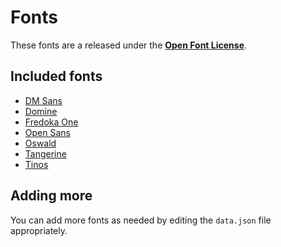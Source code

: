 # Fonts

These fonts are a released under the [**Open Font License**](http://scripts.sil.org/OFL).

## Included fonts

* [DM Sans](https://fonts.google.com/specimen/DM+Sans/about)
* [Domine](https://fonts.google.com/specimen/Domine/about)
* [Fredoka One](https://fonts.google.com/specimen/Fredoka+One/about)
* [Open Sans](https://fonts.google.com/specimen/Open+Sans/about)
* [Oswald](https://fonts.google.com/specimen/Oswald/about)
* [Tangerine](https://fonts.google.com/specimen/Tangerine/about)
* [Tinos](https://fonts.google.com/specimen/Tinos/about)

## Adding more

You can add more fonts as needed by editing the `data.json` file appropriately.
